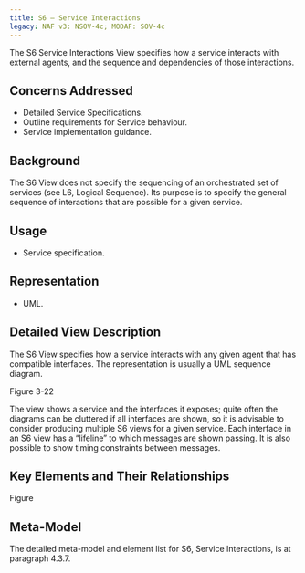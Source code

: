 ```yaml
---
title: S6 – Service Interactions
legacy: NAF v3: NSOV-4c; MODAF: SOV-4c
---
```


The S6 Service Interactions View specifies how a service interacts with external
agents, and the sequence and dependencies of those interactions.

## Concerns Addressed

* Detailed Service Specifications.
* Outline requirements for Service behaviour.
* Service implementation guidance.

## Background

The S6 View does not specify the sequencing of an orchestrated set of services (see
L6, Logical Sequence). Its purpose is to specify the general sequence of interactions
that are possible for a given service.

## Usage

* Service specification.

## Representation

* UML.

## Detailed View Description

The S6 View specifies how a service interacts with any given agent that has
compatible interfaces. The representation is usually a UML sequence diagram.

Figure 3-22

The view shows a service and the interfaces it exposes; quite often the diagrams can
be cluttered if all interfaces are shown, so it is advisable to consider producing
multiple S6 views for a given service. Each interface in an S6 view has a “lifeline” to
which messages are shown passing. It is also possible to show timing constraints
between messages.

## Key Elements and Their Relationships

Figure

## Meta-Model

The detailed meta-model and element list for S6, Service Interactions, is at
paragraph 4.3.7.
